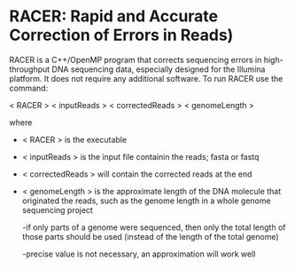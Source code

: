 # RACER: Rapid and Accurate Correction of Errors in Reads)

RACER is a C++/OpenMP program that corrects sequencing errors in high-throughput DNA sequencing data, especially designed for the Illumina platform. It does not require any additional software. To run RACER use the command: 

< RACER > < inputReads > < correctedReads > < genomeLength > 

where 

- < RACER > is the executable

- < inputReads > is the input file containin the reads; fasta or fastq

- < correctedReads > will contain the corrected reads at the end

- < genomeLength > is the approximate length of the DNA molecule that originated the reads, such as the genome length in a whole genome sequencing project 

  -if only parts of a genome were sequenced, then only the total length of those parts should be used (instead of the length of the total genome)
  
  -precise value is not necessary, an approximation will work well

